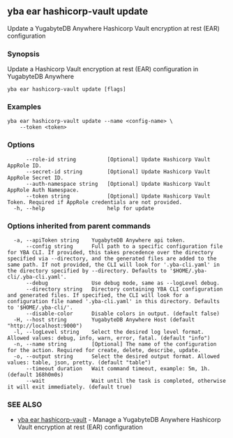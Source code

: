 ## yba ear hashicorp-vault update

Update a YugabyteDB Anywhere Hashicorp Vault encryption at rest (EAR) configuration

### Synopsis

Update a Hashicorp Vault encryption at rest (EAR) configuration in YugabyteDB Anywhere

```
yba ear hashicorp-vault update [flags]
```

### Examples

```
yba ear hashicorp-vault update --name <config-name> \
	--token <token>
```

### Options

```
      --role-id string          [Optional] Update Hashicorp Vault AppRole ID.
      --secret-id string        [Optional] Update Hashicorp Vault AppRole Secret ID.
      --auth-namespace string   [Optional] Update Hashicorp Vault AppRole Auth Namespace.
      --token string            [Optional] Update Hashicorp Vault Token. Required if AppRole credentials are not provided.
  -h, --help                    help for update
```

### Options inherited from parent commands

```
  -a, --apiToken string    YugabyteDB Anywhere api token.
      --config string      Full path to a specific configuration file for YBA CLI. If provided, this takes precedence over the directory specified via --directory, and the generated files are added to the same path. If not provided, the CLI will look for '.yba-cli.yaml' in the directory specified by --directory. Defaults to '$HOME/.yba-cli/.yba-cli.yaml'.
      --debug              Use debug mode, same as --logLevel debug.
      --directory string   Directory containing YBA CLI configuration and generated files. If specified, the CLI will look for a configuration file named '.yba-cli.yaml' in this directory. Defaults to '$HOME/.yba-cli/'.
      --disable-color      Disable colors in output. (default false)
  -H, --host string        YugabyteDB Anywhere Host (default "http://localhost:9000")
  -l, --logLevel string    Select the desired log level format. Allowed values: debug, info, warn, error, fatal. (default "info")
  -n, --name string        [Optional] The name of the configuration for the action. Required for create, delete, describe, update.
  -o, --output string      Select the desired output format. Allowed values: table, json, pretty. (default "table")
      --timeout duration   Wait command timeout, example: 5m, 1h. (default 168h0m0s)
      --wait               Wait until the task is completed, otherwise it will exit immediately. (default true)
```

### SEE ALSO

* [yba ear hashicorp-vault](yba_ear_hashicorp-vault.md)	 - Manage a YugabyteDB Anywhere Hashicorp Vault encryption at rest (EAR) configuration

